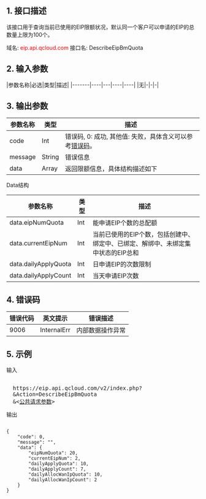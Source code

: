 ## 1. 接口描述
该接口用于查询当前已使用的EIP限额状况，默认同一个客户可以申请的EIP的总数量上限为100个。
 
域名: <font style="color:red">eip.api.qcloud.com</font>
接口名: DescribeEipBmQuota

## 2. 输入参数
 
|参数名称|必选|类型|描述|
|-------|----|---|----|----|
|无|-|-|-|


## 3. 输出参数
| 参数名称 | 类型 | 描述 |
|---------|---------|---------|
| code |  Int | 错误码, 0: 成功, 其他值: 失败，具体含义可以参考[错误码](/doc/api/456/6725)。 |
| message |   String | 错误信息 |
| data |   Array | 返回限额信息，具体结构描述如下 |

Data结构

|参数名称|类型|描述|
|---|---|---|
| data.eipNumQuota | Int | 能申请EIP个数的总配额 | 
| data.currentEipNum | Int | 当前已使用的EIP个数，包括创建中、绑定中、已绑定、解绑中、未绑定集中状态的EIP总和| 
| data.dailyApplyQuota | Int | 日申请EIP的次数限制| 
| data.dailyApplyCount | Int | 当天申请EIP次数| 

## 4. 错误码
|错误代码|英文提示|错误描述|
|---|---|---|
|9006|InternalErr|内部数据操作异常|

## 5. 示例
 
输入
<pre>

  https://eip.api.qcloud.com/v2/index.php?
  &Action=DescribeEipBmQuota
  &<<a href="https://www.qcloud.com/doc/api/229/6976">公共请求参数</a>>
</pre>

输出
```

{
    "code": 0,
    "message": "",
    "data": {
        "eipNumQuota": 20,
        "currentEipNum": 2,
        "dailyApplyQuota": 10,
        "dailyApplyCount": 7,
        "dailyAllocWanIpQuota": 10,
        "dailyAllocWanIpCount": 2    
    }
}

```

